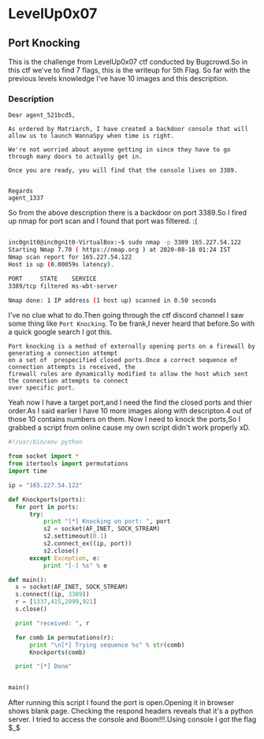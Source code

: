 # LevelUp0x07

## Port Knocking

This is the challenge from LevelUp0x07 ctf conducted by Bugcrowd.So in this ctf we've to find 7 flags, this is the writeup for 5th Flag.
So far with the previous levels knowledge I've have 10 images and this description.

### Description
```
Dear agent_521bcd5,

As ordered by Matriarch, I have created a backdoor console that will allow us to launch WannaSpy when time is right.

We're not worried about anyone getting in since they have to go through many doors to actually get in.

Once you are ready, you will find that the console lives on 3389.


Regards
agent_1337

```
So from the above description there is a backdoor on port 3389.So I fired up nmap for port scan and I found that port was filtered. :(

```bash

inc0gn1t0@inc0gn1t0-VirtualBox:~$ sudo nmap -p 3389 165.227.54.122
Starting Nmap 7.70 ( https://nmap.org ) at 2020-08-18 01:24 IST
Nmap scan report for 165.227.54.122
Host is up (0.00059s latency).

PORT     STATE    SERVICE
3389/tcp filtered ms-wbt-server

Nmap done: 1 IP address (1 host up) scanned in 0.50 seconds

```

I've no clue what to do.Then going through the ctf discord channel I saw some thing like `Port Knocking`.
To be frank,I never heard that before.So with a  quick google search I got this. 


```
Port knocking is a method of externally opening ports on a firewall by generating a connection attempt
on a set of  prespecified closed ports.Once a correct sequence of connection attempts is received, the
firewall rules are dynamically modified to allow the host which sent the connection attempts to connect
over specific port.
```
Yeah now I have a target port,and I need the find the closed ports and thier order.As I said earlier I have 10 more images along with descripton.4 out of those 10 contains numbers on them.
Now I need to knock the ports,So I grabbed a script from online cause my own script didn't work properly xD.   

```python
#!/usr/bin/env python

from socket import *
from itertools import permutations
import time

ip = "165.227.54.122" 

def Knockports(ports):
  for port in ports:
      try:
          print "[*] Knocking on port: ", port
          s2 = socket(AF_INET, SOCK_STREAM)
          s2.settimeout(0.1)           
          s2.connect_ex((ip, port))
          s2.close()
      except Exception, e:
          print "[-] %s" % e

def main():
  s = socket(AF_INET, SOCK_STREAM)
  s.connect((ip, 3389))              
  r = [1337,415,2099,921]  
  s.close()

  print "received: ", r

  for comb in permutations(r):       
      print "\n[*] Trying sequence %s" % str(comb)
      Knockports(comb)

  print "[*] Done"


main()
```

After running this script I found the port is open.Opening it in  browser shows blank page.
Checking the respond headers reveals that it's a python server.
I tried to access the console and Boom!!!.Using console I got the flag $_$
